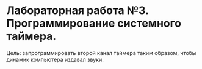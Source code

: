 # Лабораторная работа №3. Программирование системного таймера.

Цель: запрограммировать второй канал таймера таким образом, чтобы динамик компьютера издавал звуки.
